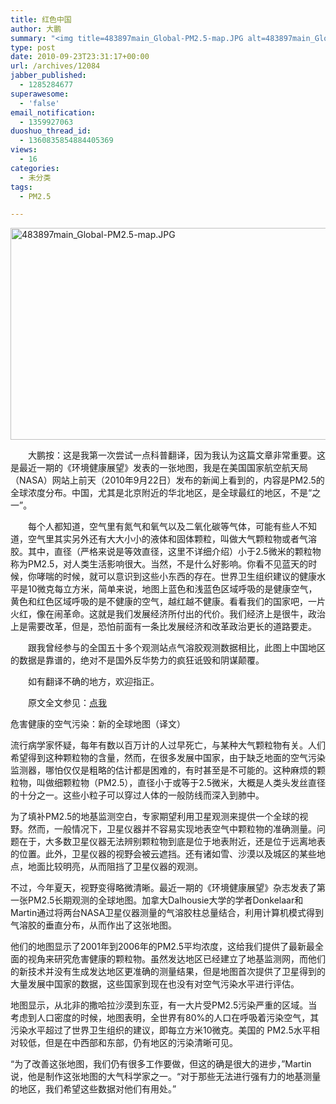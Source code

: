 ```yaml
---
title: 红色中国
author: 大鹏
summary: "<img title=483897main_Global-PM2.5-map.JPG alt=483897main_Global-PM2.5-map.JPG src=http://www.nasa.gov/images/content/483897main_Global-PM2.5-map.JPG height=339 width=679 />"
type: post
date: 2010-09-23T23:31:17+00:00
url: /archives/12084
jabber_published:
  - 1285284677
superawesome:
  - 'false'
email_notification:
  - 1359927063
duoshuo_thread_id:
  - 1360835854884405369
views:
  - 16
categories:
  - 未分类
tags:
  - PM2.5

---
```

<img title="483897main_Global-PM2.5-map.JPG" alt="483897main_Global-PM2.5-map.JPG" src="http://www.nasa.gov/images/content/483897main_Global-PM2.5-map.JPG" height="339" width="679" />
  
　　大鹏按：这是我第一次尝试一点科普翻译，因为我认为这篇文章非常重要。这是最近一期的《环境健康展望》发表的一张地图，我是在美国国家航空航天局（NASA）网站上前天（2010年9月22日）发布的新闻上看到的，内容是PM2.5的全球浓度分布。中国，尤其是北京附近的华北地区，是全球最红的地区，不是“之一”。
  
　　每个人都知道，空气里有氮气和氧气以及二氧化碳等气体，可能有些人不知道，空气里其实另外还有大大小小的液体和固体颗粒，叫做大气颗粒物或者气溶胶。其中，直径（严格来说是等效直径，这里不详细介绍）小于2.5微米的颗粒物称为PM2.5，对人类生活影响很大。当然，不是什么好影响。你看不见蓝天的时候，你哮喘的时候，就可以意识到这些小东西的存在。世界卫生组织建议的健康水平是10微克每立方米，简单来说，地图上蓝色和浅蓝色区域呼吸的是健康空气，黄色和红色区域呼吸的是不健康的空气，越红越不健康。看看我们的国家吧，一片火红，像在闹革命。这就是我们发展经济所付出的代价。我们经济上是很牛，政治上是需要改革，但是，恐怕前面有一条比发展经济和改革政治更长的道路要走。

　　跟我曾经参与的全国五十多个观测站点气溶胶观测数据相比，此图上中国地区的数据是靠谱的，绝对不是国外反华势力的疯狂诋毁和阴谋颠覆。
  
　　如有翻译不确的地方，欢迎指正。
  
　　原文全文参见：[点我][1]

危害健康的空气污染：新的全球地图（译文）

流行病学家怀疑，每年有数以百万计的人过早死亡，与某种大气颗粒物有关。人们希望得到这种颗粒物的含量，然而，在很多发展中国家，由于缺乏地面的空气污染监测器，哪怕仅仅是粗略的估计都是困难的，有时甚至是不可能的。这种麻烦的颗粒物，叫做细颗粒物（PM2.5），直径小于或等于2.5微米，大概是人类头发丝直径的十分之一。这些小粒子可以穿过人体的一般防线而深入到肺中。

为了填补PM2.5的地基监测空白，专家期望利用卫星观测来提供一个全球的视野。然而，一般情况下，卫星仪器并不容易实现地表空气中颗粒物的准确测量。问题在于，大多数卫星仪器无法辨别颗粒物到底是位于地表附近，还是位于远离地表的位置。此外，卫星仪器的视野会被云遮挡。还有诸如雪、沙漠以及城区的某些地点，地面比较明亮，从而阻挡了卫星仪器的观测。

不过，今年夏天，视野变得略微清晰。最近一期的《环境健康展望》杂志发表了第一张PM2.5长期观测的全球地图。加拿大Dalhousie大学的学者Donkelaar和Martin通过将两台NASA卫星仪器测量的气溶胶柱总量结合，利用计算机模式得到气溶胶的垂直分布，从而作出了这张地图。

他们的地图显示了2001年到2006年的PM2.5平均浓度，这给我们提供了最新最全面的视角来研究危害健康的颗粒物。虽然发达地区已经建立了地基监测网，而他们的新技术并没有生成发达地区更准确的测量结果，但是地图首次提供了卫星得到的大量发展中国家的数据，这些国家到现在也没有对空气污染水平进行评估。

地图显示，从北非的撒哈拉沙漠到东亚，有一大片受PM2.5污染严重的区域。当考虑到人口密度的时候，地图表明，全世界有80%的人口在呼吸着污染空气，其污染水平超过了世界卫生组织的建议，即每立方米10微克。美国的 PM2.5水平相对较低，但是在中西部和东部，仍有地区的污染清晰可见。

“为了改善这张地图，我们仍有很多工作要做，但这的确是很大的进步，”Martin说，他是制作这张地图的大气科学家之一。“对于那些无法进行强有力的地基测量的地区，我们希望这些数据对他们有用处。”

 [1]: http://www.nasa.gov/topics/earth/features/health-sapping.html
